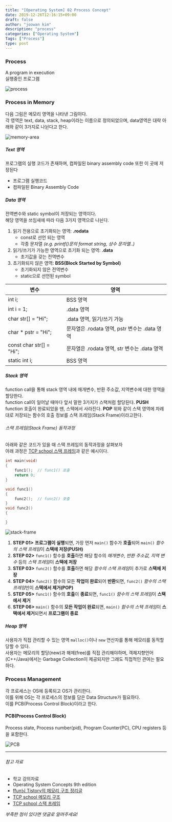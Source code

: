 ```yaml
---
title: "[Operating System] 02 Process Concept"
date: 2019-12-26T12:16:15+09:00
draft: false
author: "joowan kim"
description: "process"
categories: ["Operating System"]
Tags: ["Process"]
type: post
---
```


### Process
A program in execution  
실행중인 프로그램  

![process](/images/post/os/process.png#center50)

### Process in Memory
다음 그림은 메모리 영역을 나타낸 그림이다.  
각 영역은 text, data, stack, heap이라는 이름으로 정의되었으며, data영역은 대략 아래와 같이 3가지로 나뉜다고 한다.

![memory-area](/images/post/os/memory-area.png#center50)

##### Text 영역
프로그램의 실행 코드가 존재하며, 컴파일된 binary assembly code 또한 이 곳에 저장된다
* 프로그램 실행코드
* 컴파일된 Binary Assembly Code
##### Data 영역
전역변수와 static symbol이 저장되는 영역이다.  
해당 영역을 쓰임새에 따라 다음 3가지 영역으로 나뉜다.

1. 읽기 전용으로 초기화되는 영역: **.rodata**
    * const로 선언 되는 영역
    * 각종 문자열 *(e.g. printf()문의 format string, 상수 문자열..)*
1. 읽기/쓰기가 가능한 영역으로 초기화 되는 영역: **.data**
    * 초기값을 갖는 전역변수
1. 초기화되지 않은 영역: **BSS(Block Started by Symbol)**
    * 초기화되지 않은 전역변수
    * static으로 선언된 symbol

|변수|영역|
|---|---|
|int i;|BSS 영역|
|int i = 1;|.data 영역|
|char str[] = "Hi";|.data 영역, 읽기/쓰기 가능|
|char * pstr = "Hi";|문자열은 .rodata 영역, pstr 변수는 .data 영역|
|const char str[] = "Hi";|문자열은 .rodata 영역, str 변수는 .data 영역|
|static int i;|BSS 영역|

##### Stack 영역
function call을 통해 stack 영역 내에 매개변수, 반환 주소값, 지역변수에 대한 영역을 할당한다.  
function call이 일어날 때마다 앞서 말한 3가지가 스택처럼 할당된다. **PUSH**  
function 호출이 완료되었을 땐, 스택에서 사라진다. **POP**
위와 같이 스택 영역에 차례대로 저장되는 함수의 호출 정보를 스택 프레임(Stack Frame)이라고한다.

###### 스택 프레임(Stack Frame) 동작과정
아래와 같은 코드가 있을 때 스택 프레임의 동작과정을 살펴보자  
아래 과정은 [TCP school 스택 프레임](http://tcpschool.com/c/c_memory_stackframe)과 같은 예시이다.
```c
int main(void)
{
    func1();  // func1() 호출
    return 0;
}

void func1()
{
    func2();  // func2() 호출
}
void func2()
{

}
```
![stack-frame](/images/post/os/stack-frame.png#center100)
1. **STEP 01>** **프로그램이 실행**되면, 가장 먼저 `main()` 함수가 **호출**되어 `main()` *함수의 스택 프레임*이 **스택에 저장(PUSH)**
1. **STEP 02>** `func1()` 함수를 **호출**하면 해당 함수의 *매개변수, 반환 주소값, 지역 변수* 등의 *스택 프레임*이 **스택에 저장**
1. **STEP 03>** `func2()` 함수를 **호출**하면 해당 *함수의 스택 프레임*이 추가로 **스택에 저장**
1. **STEP 04>** `func2()` 함수의 모든 **작업이 완료**되어 **반환**되면, `func2()` *함수의 스택 프레임*만이 **스택에서 제거(POP)**
1. **STEP 05>** `func1()` 함수의 **호출**이 **종료**되면, `func1()` *함수의 스택 프레임*이 **스택에서 제거**
1. **STEP 06>** `main()` 함수의 **모든 작업이 완료**되면, `main()` *함수의 스택 프레임*이 **스택에서 제거**되면서 **프로그램이 종료**   

##### Heap 영역
사용자가 직접 관리할 수 있는 영역 `malloc()`이나 `new` 연산자를 통해 메모리를 동적할당할 수 있다.  
사용자는 메모리의 할당(new)과 해제(free)를 직접 관리해야하며, 객체지향언어(C++/Java)에서는 Garbage Collection이 제공되지만 그래도 직접적인 관여는 필요하다.

### Process Management
각 프로세스는 OS에 등록되고 OS가 관리한다.  
이를 위해 OS는 각 프로세스의 정보를 담은 Data Structure가 필요하다.  
이를 PCB(Process Control Block)이라고 한다.
 
 #### PCB(Process Control Block)
 Process state, Process number(pid), Program Counter(PC), CPU registers 등을 포함한다.
 
![PCB](/images/post/os/pcb.png#center100)
 
---
###### 참고 자료
- 학교 강의자료
- Operating System Concepts 9th edition
- [ffun님 Tistory의 메모리 구조 정리글](https://ffun.tistory.com/entry/%EB%A9%94%EB%AA%A8%EB%A6%AC-%EA%B5%AC%EC%A1%B0)
- [TCP school 메모리 구조](http://tcpschool.com/c/c_memory_structure)
- [TCP school 스택 프레임](http://tcpschool.com/c/c_memory_stackframe)

*부족한 점이 있다면 댓글로 알려주세요!*
